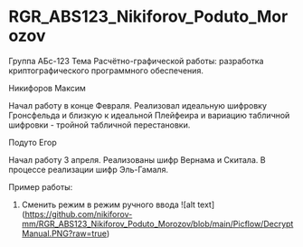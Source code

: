 # RGR_ABS123_Nikiforov_Poduto_Morozov
Группа АБс-123
Тема Расчётно-графической работы: разработка криптографического программного обеспечения.

Никифоров Максим

Начал работу в конце Февраля. Реализовал идеальную шифровку Гронсфельда и близкую к идеальной Плейфеира и вариацию табличной шифровки - тройной табличной перестановки.

Подуто Егор

Начал работу 3 апреля. Реализованы шифр Вернама и Скитала. В процессе реализации шифр Эль-Гамаля.

Пример работы:
1. Сменить режим в режим ручного ввода
![alt text] (https://github.com/nikiforov-mm/RGR_ABS123_Nikiforov_Poduto_Morozov/blob/main/Picflow/DecryptManual.PNG?raw=true)
